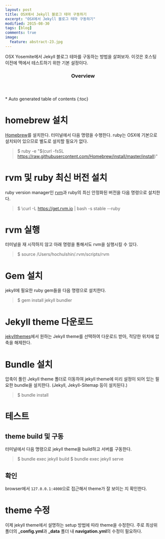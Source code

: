 ```yaml
---
layout: post
title: OSX에서 Jekyll 블로그 테마 구동하기
excerpt: "OSX에서 Jekyll 블로그 테마 구동하기"
modified: 2015-08-30
tags: [blog]
comments: true
image:
  feature: abstract-23.jpg
---
```


OSX Yosemite에서 Jekyll 블로그 테마를 구동하는 방법을 살펴보자. 이것은 호스팅 이전에 맥에서 테스트하기 위한 기본 설정이다. 

<section id="table-of-contents" class="toc">
  <header>
    <h3>Overview</h3>
  </header>
<div id="drawer" markdown="1">
*  Auto generated table of contents
{:toc}
</div>
</section><!-- /#table-of-contents -->

# homebrew 설치 

[Homebrew](http://brew.sh/)를 설치한다. 터미널에서 다음 명령을 수행한다. ruby는 OSX에 기본으로 설치되어 있으므로 별도로 설치할 필요가 없다. 

> $ ruby -e "$(curl -fsSL https://raw.githubusercontent.com/Homebrew/install/master/install)"

# rvm 및 ruby 최신 버전 설치

ruby version manager인 [rvm](https://rvm.io/)과 ruby의 최신 안정화된 버전을 다음 명령으로 설치한다. 

> $ \curl -L https://get.rvm.io | bash -s stable --ruby

# rvm 실행

터미널을 재 시작하지 않고 아래 명령을 통해서도 rvm을 실행시킬 수 있다. 

> $ source /Users/hochulshin/.rvm/scripts/rvm

# Gem 설치

jekyll에 필요한 ruby gem들을 다음 명령으로 설치한다. 

> $ gem install jekyll bundler

# Jekyll theme 다운로드 

[jekyllthemes](http://jekyllthemes.org/)에서 원하는 Jekyll theme를 선택하여 다운로드 받아, 적당한 위치에 압축을 해제한다. 

# Bundle 설치

압축이 풀린 Jekyll theme 폴더로 이동하여 jekyll theme에 미리 설정이 되어 있는 필요한 bundle을 설치한다. (Jekyll, Jekyll-Sitemap 등이 설치된다.)

> $ bundle install 

# 테스트 

## theme build 및 구동

터미널에서 다음 명령으로 jekyll theme을 build하고 서버를 구동한다. 

> $ bundle exec jekyll build
> $ bundle exec jekyll serve

## 확인

browser에서 `127.0.0.1:4000`으로 접근해서 theme가 잘 보이는 지 확인한다. 

# theme 수정

이제 jekyll theme에서 설명하는 setup 방법에 따라 theme을 수정한다. 주로 최상위 폴더의 **_config.yml**과 **_data** 폴더 내 **navigation.yml**의 수정이 필요하다.  





